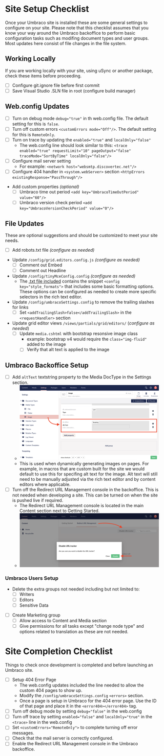 # Site Setup Checklist

Once your Umbraco site is installed these are some general settings to configure on your site. Please note that this checklist assumes that you know your way around the Umbraco backoffice to perform basic configuration tasks such as modifing document types and user groups. Most updates here consist of file changes in the file system.

## Working Locally

If you are working locally with your site, using uSync or another package, check these items before proceeding.

- [ ] Configure git.ignore file before first commit
- [ ] Save Visual Studio .SLN file in root (configure build manager)

## Web.config Updates

- [ ] Turn on debug mode `debug="true"` in th web.config file. The default setting for this is `false`.
- [ ] Turn off custom errors `<customErrors mode="Off"/>`. The default setting for this is `RemoteOnly`.
- [ ] Turn on trace by updating the `enabled="true"` and `localOnly="false"`
  - The web.config line should look similar to this: `<trace enabled="true" requestLimit="10" pageOutput="false" traceMode="SortByTime" localOnly="false"/>`
- [ ] Configure mail server setting
  - For example: `<network host="websmtp.discovertec.net"/>`
- [ ] Configure 404 handler in `<system.webServer>` section `<httpErrors existingResponse="PassThrough"/>`
- Add custom properties *(optional)*
  - [ ] Umbraco time out period `<add key="UmbracoTimeOutPeriod" value="60"/>`
  - [ ] Umbraco version check period `<add key="UmbracoVersionCheckPeriod" value="0"/>`

## File Updates

These are optional suggestions and should be customized to meet your site needs.

- [ ] Add robots.txt file *(configure as needed)*
- Update `/config/grid.editors.config.js` *(configure as needed)*
  - [ ] Comment out Embed
  - [ ] Comment out Headline
- Update `/config/tinyMceConfig.config` *(configure as needed)*
  - The [.txt file included](files/config/tinymceconfig.config.txt) contains the snippet `<config key="style_formats">` that includes some basic formatting options. These options can be configured as needed to create more specific selectors in the rich text editor.
- Update `/config/umbracoSettings.config` to remove the trailing slashes for links
  - [ ] Set `<addTrailingSlash>false</addTrailingSlash>` in the `<requestHandler>` section
- Update grid editor views `/views/partials/grid/editors/` (*configure as needed*)
  - [ ] Update `media.cshtml` with bootstrap resonsive image class
    - example: bootstrap v4 would require the `class="img-fluid"` added to the image
    - [ ] Verify that alt text is applied to the image

## Umbraco Backoffice Setup

- [ ] Add `altText` textstring property to the Media DocType in the Settings section.
  - ![Umbraco 8 Image Media Type Properties](images/v8/image-media-type-alt-text.png)
  - This is used when dynamically generating images on pages. For example, in macros that are custom built for the site we would default to use this for specifing alt text for the image. Alt text will still need to be manually adjusted via the rich text editor and by content editors where applicable.
- [ ] Turn off the Redirect URL Management console in the backoffice. This is not needed when developing a site. This can be turned on when the site is pushed live if required.
  - The Redirect URL Management console is located in the main Content section next to Getting Started.
  - ![Disable Redirect URL Management](images/v8/disable-url-redirect.png)

### Umbraco Users Setup

- Delete the extra groups not needed including but not limited to:
  - [ ] Writers
  - [ ] Editors
  - [ ] Sensitive Data
- [ ] Create Marketing group
  - [ ] Allow access to Content and Media section
  - [ ] Give permissions for all tasks except "change node type" and options related to translation as these are not needed.

# Site Completion Checklist

Things to check once development is completed and before launching an Umbraco site.

- [ ] Setup 404 Error Page
  - The web.config updates included the line needed to allow the custom 404 pages to show up.
  - Modify the `/config/umbracoSettings.config` `<errors>` section.
  - Once a page is setup in Umbraco for the 404 error page. Use the ID of that page and place it in the `<error404></error404>` tag.
-  [ ] Turn off debug mode by setting `debug="false"` in the web.config
-  [ ] Turn off trace by setting `enabled="false"` and `localOnly="true"` in the `<trace>` line in the web.config
-  [ ] Set `<customErrors="RemoteOnly">` to complete turning off error messages.
-  [ ] Check that the mail server is correctly configured.
-  [ ] Enable the Redirect URL Management console in the Umbraco backoffice.